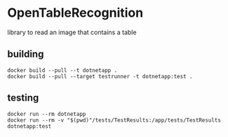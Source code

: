 # OpenTableRecognition
library to read an image that contains a table

## building
~~~
docker build --pull --t dotnetapp .
docker build --pull --target testrunner -t dotnetapp:test .
~~~

## testing
~~~
docker run --rm dotnetapp
docker run --rm -v "$(pwd)"/tests/TestResults:/app/tests/TestResults dotnetapp:test
~~~